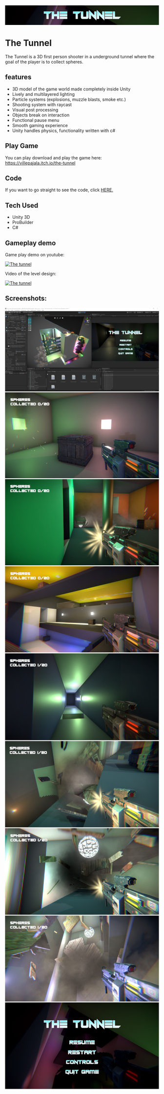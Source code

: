 ![](The%20Tunnel%20Escape/Assets/images/The_tunnel_header.png)

# The Tunnel

The Tunnel is a 3D first person shooter in a underground tunnel where the goal of the player is to collect spheres. 

## features

* 3D model of the game world made completely inside Unity
* Lively and multilayered lighting
* Particle systems (explosions, muzzle blasts, smoke etc.)
* Shooting system with raycast
* Visual post processing
* Objects break on interaction
* Functional pause menu
* Smooth gaming experience
* Unity handles physics, functionality written with c#

## Play Game

You can play download and play the game here: https://villepajala.itch.io/the-tunnel

## Code

If you want to go straight to see the code, click [HERE.](The%20Tunnel%20Escape/Assets/Scripts)

## Tech Used

* Unity 3D
* ProBuilder
* C#

## Gameplay demo

Game play demo on youtube:

[![The tunnel](https://img.youtube.com/vi/zJPK_2dke8A/0.jpg)](https://www.youtube.com/watch?v=zJPK_2dke8A)

Video of the level design:

[![The tunnel](https://img.youtube.com/vi/MSvFKWTAOIo/0.jpg)](https://www.youtube.com/embed/MSvFKWTAOIo)

## Screenshots:

![](The%20Tunnel%20Escape/Assets/images/Tunnel1.png)
![](The%20Tunnel%20Escape/Assets/images/Tunnel2.png)
![](The%20Tunnel%20Escape/Assets/images/Tunnel3.png)
![](The%20Tunnel%20Escape/Assets/images/Tunnel4.png)
![](The%20Tunnel%20Escape/Assets/images/Tunnel5.png)
![](The%20Tunnel%20Escape/Assets/images/Tunnel6.png)
![](The%20Tunnel%20Escape/Assets/images/Tunnel7.png)
![](The%20Tunnel%20Escape/Assets/images/Tunnel8.png)
![](The%20Tunnel%20Escape/Assets/images/Tunnel9.png)
